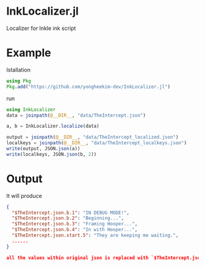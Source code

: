 # InkLocalizer.jl

Localizer for Inkle ink script 

# Example
Istallation 
``` julia 
using Pkg 
Pkg.add("https://github.com/yongheekim-dev/InkLocalizer.jl")
```
run
``` julia
using InkLocalizer
data = joinpath(@__DIR__, "data/TheIntercept.json")

a, b = InkLocalizer.localize(data)

output = joinpath(@__DIR__, "data/TheIntercept_localized.json")
localkeys = joinpath(@__DIR__, "data/TheIntercept_localkeys.json")
write(output, JSON.json(a))
write(localkeys, JSON.json(b, 2))

```

# Output
It will produce 
``` json 
{
  "$TheIntercept.json.b.1": "IN DEBUG MODE!",
  "$TheIntercept.json.b.2": "Beginning...",
  "$TheIntercept.json.b.3": "Framing Hooper...",
  "$TheIntercept.json.b.4": "In with Hooper...",
  "$TheIntercept.json.start.5": "They are keeping me waiting.",
  ......
}

all the values within original json is replaced with `$TheIntercept.json ...`

```